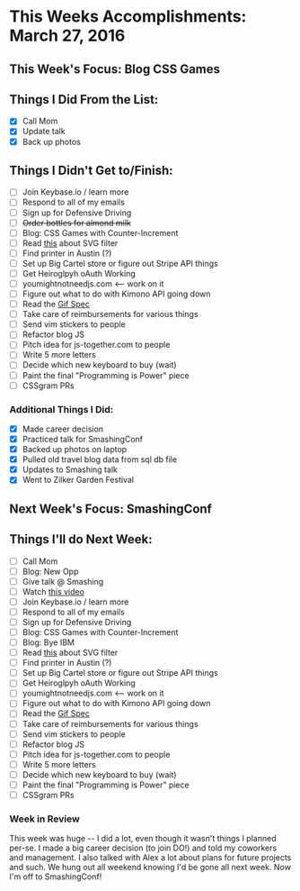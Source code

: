 # This Weeks Accomplishments: March 27, 2016

## This Week's Focus: Blog CSS Games

## Things I Did From the List:

- [x] Call Mom
- [x] Update talk
- [x] Back up photos

## Things I Didn't Get to/Finish:

- [ ] Join Keybase.io / learn more
- [ ] Respond to all of my emails
- [ ] Sign up for Defensive Driving
- [ ] ~~Order bottles for almond milk~~
- [ ] Blog: CSS Games with Counter-Increment
- [ ] Read [this](http://commons.oreilly.com/wiki/index.php/SVG_Essentials/Filters#The_feComponentTransfer_Filter) about SVG filter
- [ ] Find printer in Austin (?)
- [ ] Set up Big Cartel store or figure out Stripe API things
- [ ] Get Heiroglpyh oAuth Working
- [ ] youmightnotneedjs.com <-- work on it
- [ ] Figure out what to do with Kimono API going down
- [ ] Read the [Gif Spec](https://www.w3.org/Graphics/GIF/spec-gif89a.txt)
- [ ] Take care of reimbursements for various things
- [ ] Send vim stickers to people
- [ ] Refactor blog JS
- [ ] Pitch idea for js-together.com to people
- [ ] Write 5 more letters
- [ ] Decide which new keyboard to buy (wait)
- [ ] Paint the final "Programming is Power" piece
- [ ] CSSgram PRs

### Additional Things I Did:

- [x] Made career decision
- [x] Practiced talk for SmashingConf
- [x] Backed up photos on laptop
- [x] Pulled old travel blog data from sql db file
- [x] Updates to Smashing talk
- [x] Went to Zilker Garden Festival

## Next Week's Focus: SmashingConf

## Things I'll do Next Week:

- [ ] Call Mom
- [ ] Blog: New Opp
- [ ] Give talk @ Smashing
- [ ] Watch [this video](https://www.youtube.com/watch?v=ncYblTCZPVM)
- [ ] Join Keybase.io / learn more
- [ ] Respond to all of my emails
- [ ] Sign up for Defensive Driving
- [ ] Blog: CSS Games with Counter-Increment
- [ ] Blog: Bye IBM
- [ ] Read [this](http://commons.oreilly.com/wiki/index.php/SVG_Essentials/Filters#The_feComponentTransfer_Filter) about SVG filter
- [ ] Find printer in Austin (?)
- [ ] Set up Big Cartel store or figure out Stripe API things
- [ ] Get Heiroglpyh oAuth Working
- [ ] youmightnotneedjs.com <-- work on it
- [ ] Figure out what to do with Kimono API going down
- [ ] Read the [Gif Spec](https://www.w3.org/Graphics/GIF/spec-gif89a.txt)
- [ ] Take care of reimbursements for various things
- [ ] Send vim stickers to people
- [ ] Refactor blog JS
- [ ] Pitch idea for js-together.com to people
- [ ] Write 5 more letters
- [ ] Decide which new keyboard to buy (wait)
- [ ] Paint the final "Programming is Power" piece
- [ ] CSSgram PRs

### Week in Review

This week was huge -- I did a lot, even though it wasn't things I planned per-se. I made a big career decision (to join DO!) and told my coworkers and management. I also talked with Alex a lot about plans for future projects and such. We hung out all weekend knowing I'd be gone all next week. Now I'm off to SmashingConf!
